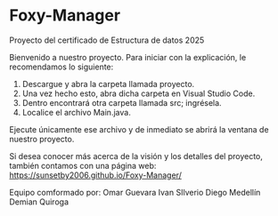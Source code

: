 # Foxy-Manager
Proyecto del certificado de Estructura de datos 2025

Bienvenido a nuestro proyecto.
Para iniciar con la explicación, le recomendamos lo siguiente:
1. Descargue y abra la carpeta llamada proyecto.
2. Una vez hecho esto, abra dicha carpeta en Visual Studio Code.
3. Dentro encontrará otra carpeta llamada src; ingrésela.
4. Localice el archivo Main.java.

Ejecute únicamente ese archivo y de inmediato se abrirá la ventana de nuestro proyecto.

Si desea conocer más acerca de la visión y los detalles del proyecto, también contamos con una página web:
https://sunsetby2006.github.io/Foxy-Manager/

Equipo comformado por:
Omar Guevara
Ivan SIlverio
Diego Medellín
Demian Quiroga
